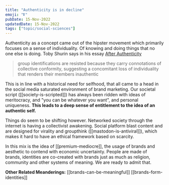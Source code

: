 ```yaml
---
title: "Authenticity is in decline"
emoji: "⏬"
pubDate: 15-Nov-2022
updatedDate: 15-Nov-2022
tags: ["topic/social-sciences"]
---
```


Authenticity as a concept came out of the hipster movement which primarily focuses on a sense of individuality. Of knowing and doing things that no one else is doing. Toby Shurin says in his essay [After Authenticity](https://subpixel.space/entries/after-authenticity/)

>group identifications are resisted because they carry connotations of collective conformity, suggesting a concomitant loss of individuality that renders their members inauthentic

This is in line with a historical need for selfhood, that all came to a head in the social media saturated environment of brand marketing. Our societal script ([[society-is-scripted]]) has always been ridden with ideas of meritocracy, and "you can be whatever you want", and personal uniqueness. **This leads to a deep sense of entitlement to the idea of an authentic self.**

Things do seem to be shifting however. Networked society through the internet is having a collectivist awakening. Social platform blast content and are designed for virality and groupthink ([[mastodon-is-antiviral]]), which makes it hard to have an ethical framework based on scarcity.

In this mix is the idea of [[premium-mediocre]], the usage of brands and aesthetic to contend with economic uncertainty. People are made of brands, identities are co-created with brands just as much as religion, community and other systems of meaning. We are ready to admit that.

**Other Related Meanderings:**
[[brands-can-be-meaningful]]
[[brands-form-identities]]